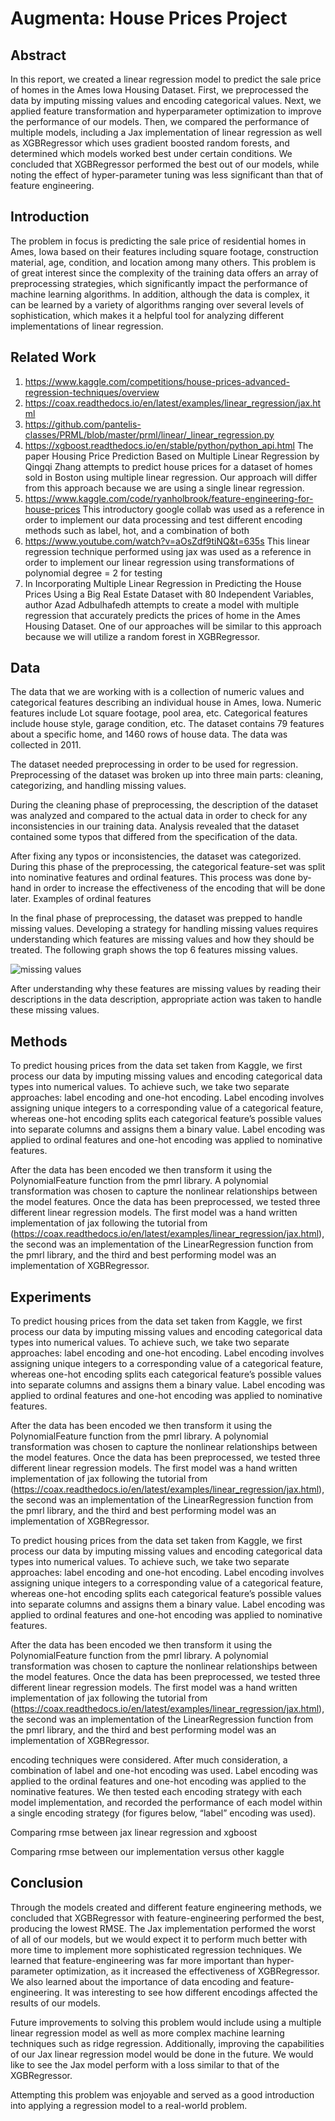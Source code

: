 # Augmenta: House Prices Project

## Abstract

In this report, we created a linear regression model to predict the sale price of homes in the Ames Iowa Housing Dataset. First, we preprocessed the data by imputing missing values and encoding categorical values. Next, we applied feature transformation and hyperparameter optimization to improve the performance of our models. Then, we compared the performance of multiple models, including a Jax implementation of linear regression as well as XGBRegressor which uses gradient boosted random forests, and determined which models worked best under certain conditions. We concluded that XGBRegressor performed the best out of our models, while noting the effect of hyper-parameter tuning was less significant than that of feature engineering.

## Introduction 

The problem in focus is predicting the sale price of residential homes in Ames, Iowa based on their features including square footage, construction material, age, condition, and location among many others. This problem is of great interest since the complexity of the training data offers an array of preprocessing strategies, which significantly impact the performance of machine learning algorithms. In addition, although the data is complex, it can be learned by a variety of algorithms ranging over several levels of sophistication, which makes it a helpful tool for analyzing different implementations of linear regression.

## Related Work

1. https://www.kaggle.com/competitions/house-prices-advanced-regression-techniques/overview
2. https://coax.readthedocs.io/en/latest/examples/linear_regression/jax.html
3. https://github.com/pantelis-classes/PRML/blob/master/prml/linear/_linear_regression.py
4. https://xgboost.readthedocs.io/en/stable/python/python_api.html
   The paper Housing Price Prediction Based on Multiple Linear Regression by Qingqi Zhang attempts to predict house prices for a dataset of homes sold in Boston using multiple linear regression. Our approach will differ from this approach because we are using a single linear regression.
5. https://www.kaggle.com/code/ryanholbrook/feature-engineering-for-house-prices
   This introductory google collab was used as a reference in order to implement our data processing and test different encoding methods such as label, hot, and a combination of both
6. https://www.youtube.com/watch?v=aOsZdf9tiNQ&t=635s
   This linear regression technique performed using jax was used as a reference in order to implement our linear regression using transformations of polynomial degree = 2 for testing
7. In Incorporating Multiple Linear Regression in Predicting the House Prices Using a Big Real Estate Dataset with 80 Independent Variables, author Azad Adbulhafedh attempts to create a model with multiple regression that accurately predicts the prices of home in the Ames Housing Dataset. One of our approaches will be similar to this approach because we will utilize a random forest in XGBRegressor.

## Data

The data that we are working with is a collection of numeric values and categorical features describing an individual house in Ames, Iowa. Numeric features include Lot square footage, pool area, etc. Categorical features include house style, garage condition, etc. The dataset contains 79 features about a specific home, and 1460 rows of house data. The data was collected in 2011. 

The dataset needed preprocessing in order to be used for regression. Preprocessing of the dataset was broken up into three main parts: cleaning, categorizing, and handling missing values. 

During the cleaning phase of preprocessing, the description of the dataset was analyzed and compared to the actual data in order to check for any inconsistencies in our training data. Analysis revealed that the dataset contained some typos that differed from the specification of the data.

After fixing any typos or inconsistencies, the dataset was categorized. During this phase of the preprocessing, the categorical feature-set was split into nominative features and ordinal features. This process was done by-hand in order to increase the effectiveness of the encoding that will be done later. Examples of ordinal features 

In the final phase of preprocessing, the dataset was prepped to handle missing values. Developing a strategy for handling missing values requires understanding which features are missing values and how they should be treated. The following graph shows the top 6 features missing values.

![missing values](https://github.com/hahdookin/cs301/blob/main/images/MissingValues.jpg)

After understanding why these features are missing values by reading their descriptions in the data description, appropriate action was taken to handle these missing values.

## Methods

To predict housing prices from the data set taken from Kaggle, we first process our data by imputing missing values and encoding categorical data types into numerical values. To achieve such, we take two separate approaches: label encoding and one-hot encoding. Label encoding involves assigning unique integers to a corresponding value of a categorical feature, whereas one-hot encoding splits each categorical feature’s possible values into separate columns and assigns them a binary value. Label encoding was applied to ordinal features and one-hot encoding was applied to nominative features.

After the data has been encoded we then transform it using the PolynomialFeature function from the pmrl library. A polynomial transformation was chosen to capture the nonlinear relationships between the model features. Once the data has been preprocessed, we tested three different linear regression models. The first model was a hand written implementation of jax following the tutorial from (https://coax.readthedocs.io/en/latest/examples/linear_regression/jax.html), the second was an implementation of the LinearRegression function from the pmrl library, and the third and best performing model was an implementation of XGBRegressor. 

## Experiments

To predict housing prices from the data set taken from Kaggle, we first process our data by imputing missing values and encoding categorical data types into numerical values. To achieve such, we take two separate approaches: label encoding and one-hot encoding. Label encoding involves assigning unique integers to a corresponding value of a categorical feature, whereas one-hot encoding splits each categorical feature’s possible values into separate columns and assigns them a binary value. Label encoding was applied to ordinal features and one-hot encoding was applied to nominative features.

After the data has been encoded we then transform it using the PolynomialFeature function from the pmrl library. A polynomial transformation was chosen to capture the nonlinear relationships between the model features. Once the data has been preprocessed, we tested three different linear regression models. The first model was a hand written implementation of jax following the tutorial from (https://coax.readthedocs.io/en/latest/examples/linear_regression/jax.html), the second was an implementation of the LinearRegression function from the pmrl library, and the third and best performing model was an implementation of XGBRegressor. 

To predict housing prices from the data set taken from Kaggle, we first process our data by imputing missing values and encoding categorical data types into numerical values. To achieve such, we take two separate approaches: label encoding and one-hot encoding. Label encoding involves assigning unique integers to a corresponding value of a categorical feature, whereas one-hot encoding splits each categorical feature’s possible values into separate columns and assigns them a binary value. Label encoding was applied to ordinal features and one-hot encoding was applied to nominative features.

After the data has been encoded we then transform it using the PolynomialFeature function from the pmrl library. A polynomial transformation was chosen to capture the nonlinear relationships between the model features. Once the data has been preprocessed, we tested three different linear regression models. The first model was a hand written implementation of jax following the tutorial from (https://coax.readthedocs.io/en/latest/examples/linear_regression/jax.html), the second was an implementation of the LinearRegression function from the pmrl library, and the third and best performing model was an implementation of XGBRegressor.

encoding techniques were considered. After much consideration, a combination of label and one-hot encoding was used. Label encoding was applied to the ordinal features and one-hot encoding was applied to the nominative features. We then tested each encoding strategy with each model implementation, and recorded the performance of each model within a single encoding strategy (for figures below, “label” encoding was used). 

Comparing rmse between jax linear regression and xgboost

Comparing rmse between our implementation versus other kaggle

## Conclusion

Through the models created and different feature engineering methods, we concluded that XGBRegressor with feature-engineering performed the best, producing the lowest RMSE. The Jax implementation performed the worst of all of our models, but we would expect it to perform much better with more time to implement more sophisticated regression techniques. We learned that feature-engineering was far more important than hyper-parameter optimization, as it increased the effectiveness of XGBRegressor. We also learned about the importance of data encoding and feature-engineering. It was interesting to see how different encodings affected the results of our models.

Future improvements to solving this problem would include using a multiple linear regression model as well as more complex machine learning techniques such as ridge regression. Additionally, improving the capabilities of our Jax linear regression model would be done in the future. We would like to see the Jax model perform with a loss similar to that of the XGBRegressor.

Attempting this problem was enjoyable and served as a good introduction into applying a regression model to a real-world problem. 

